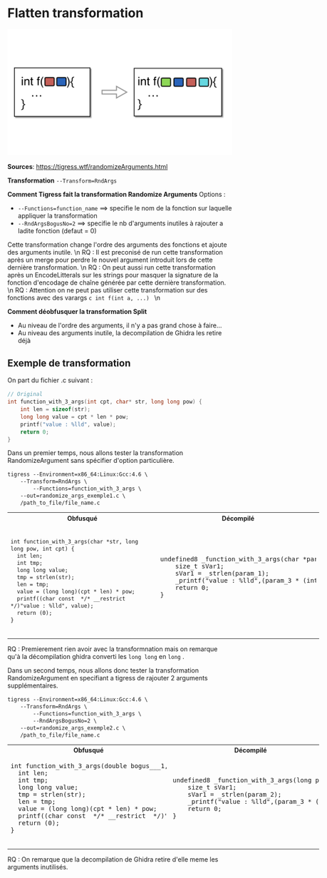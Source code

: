 # Flatten transformation

![img](./assets/rndargs_schema.png)

**Sources**:
https://tigress.wtf/randomizeArguments.html

**Transformation**
```--Transform=RndArgs```

**Comment Tigress fait la transformation Randomize Arguments**
Options : 
- ```--Functions=function_name``` ==> specifie le nom de la fonction sur laquelle appliquer la transformation 
- ```--RndArgsBogusNo=2``` ==> specifie le nb d'arguments inutiles à rajouter a ladite fonction (defaut = 0)

Cette transformation change l'ordre des arguments des fonctions et ajoute des arguments inutile. \n
RQ : Il est preconisé de run cette transformation après un merge pour perdre le nouvel argument introduit lors de cette dernière transformation. \n
RQ : On peut aussi run cette transformation après un EncodeLitterals sur les strings pour masquer la signature de la fonction d'encodage de chaîne générée par cette dernière transformation. \n
RQ : Attention on ne peut pas utiliser cette transformation sur des fonctions avec des varargs ```c int f(int a, ...) ``` \n

**Comment déobfusquer la transformation Split**
- Au niveau de l'ordre des arguments, il n'y a pas grand chose à faire...
- Au niveau des arguments inutile, la decompilation de Ghidra les retire déjà 

## Exemple de transformation 
On part du fichier .c suivant :
```c
// Original
int function_with_3_args(int cpt, char* str, long long pow) {
    int len = sizeof(str);
    long long value = cpt * len * pow;
	printf("value : %lld", value);    
	return 0;
}
```

Dans un premier temps, nous allons tester la transformation RandomizeArgument sans spécifier d'option particulière.
```
tigress --Environment=x86_64:Linux:Gcc:4.6 \
    --Transform=RndArgs \
        --Functions=function_with_3_args \
    --out=randomize_args_exemple1.c \
    /path_to_file/file_name.c
```

<table style="width: 700px;">
    <tr>
        <th>Obfusqué</th>
        <th>Décompilé</th>
    </tr>
    <tr>
        <td style="max-width:350px;"><pre><code>
int function_with_3_args(char *str, long long pow, int cpt) { 
  int len;
  int tmp;
  long long value;
  tmp = strlen(str);
  len = tmp;
  value = (long long)(cpt * len) * pow;
  printf((char const  */* __restrict  */)"value : %lld", value);
  return (0);
}
        </code></pre></td>
        <td style="max-width: 350px"><pre>
undefined8 _function_with_3_args(char *param_1,long param_2,int param_3) {
    size_t sVar1;
    sVar1 = _strlen(param_1);
    _printf("value : %lld",(param_3 * (int)sVar1) * param_2);
    return 0;
}
        </pre></td>
    </tr>
</table>

RQ : Premierement rien avoir avec la transformnation mais on remarque qu'à la décompilation ghidra converti les ```long long``` en ```long``` .

Dans un second temps, nous allons donc tester la transformation RandomizeArgument en specifiant a tigress de rajouter 2 arguments supplémentaires. 
```
tigress --Environment=x86_64:Linux:Gcc:4.6 \
    --Transform=RndArgs \
        --Functions=function_with_3_args \
        --RndArgsBogusNo=2 \
    --out=randomize_args_exemple2.c \
    /path_to_file/file_name.c
```

<table style="width: 700px;">
    <tr>
        <th>Obfusqué</th>
        <th>Décompilé</th>
    </tr>
    <tr>
        <td style="max-width:350px;"><pre>
int function_with_3_args(double bogus___1, long long pow, char *str, int cpt, void *bogus___2) { 
  int len;
  int tmp;
  long long value;
  tmp = strlen(str);
  len = tmp;
  value = (long long)(cpt * len) * pow;
  printf((char const  */* __restrict  */)"value : %lld", value);
  return (0);
}
        </pre></td>
        <td style="max-width: 350px"><pre>
undefined8 _function_with_3_args(long param_1,char *param_2,int param_3) {
    size_t sVar1;
    sVar1 = _strlen(param_2);
    _printf("value : %lld",(param_3 * (int)sVar1) * param_1);
    return 0;
}
        </pre></td>
    </tr>
</table>

RQ : On remarque que la decompilation de Ghidra retire d'elle meme les arguments inutilisés.
